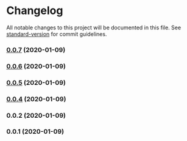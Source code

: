 # Changelog

All notable changes to this project will be documented in this file. See [standard-version](https://github.com/conventional-changelog/standard-version) for commit guidelines.

### [0.0.7](https://github.com/Amsterdam/Vergunningschecker/compare/v0.0.5...v0.0.7) (2020-01-09)

### [0.0.6](https://github.com/Amsterdam/Vergunningschecker/compare/v0.0.5...v0.0.6) (2020-01-09)

### [0.0.5](https://github.com/Amsterdam/Vergunningschecker/compare/v0.0.3...v0.0.5) (2020-01-09)

### [0.0.4](https://github.com/Amsterdam/Vergunningschecker/compare/v0.0.3...v0.0.4) (2020-01-09)

### 0.0.2 (2020-01-09)

### 0.0.1 (2020-01-09)

